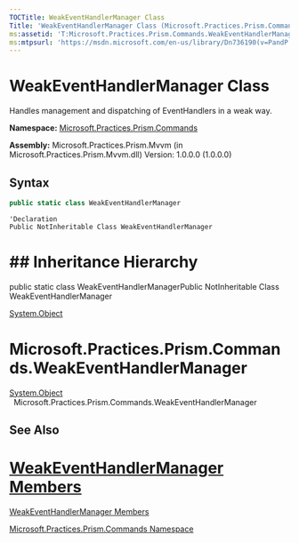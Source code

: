 ```yaml
---
TOCTitle: WeakEventHandlerManager Class
Title: 'WeakEventHandlerManager Class (Microsoft.Practices.Prism.Commands)'
ms:assetid: 'T:Microsoft.Practices.Prism.Commands.WeakEventHandlerManager'
ms:mtpsurl: 'https://msdn.microsoft.com/en-us/library/Dn736190(v=PandP.50)'
---
```


# WeakEventHandlerManager Class

Handles management and dispatching of EventHandlers in a weak way.

**Namespace:** [Microsoft.Practices.Prism.Commands](https://msdn.microsoft.com/en-us/library/microsoft.practices.prism.commands(v=pandp.50))

**Assembly:** Microsoft.Practices.Prism.Mvvm (in Microsoft.Practices.Prism.Mvvm.dll) Version: 1.0.0.0 (1.0.0.0)

## Syntax

```C#
public static class WeakEventHandlerManager
```

```VB
'Declaration
Public NotInheritable Class WeakEventHandlerManager
```

# ## Inheritance Hierarchy

public static class WeakEventHandlerManagerPublic NotInheritable Class WeakEventHandlerManager

[System.Object](http://msdn2.microsoft.com/en-us/library/e5kfa45b)

# Microsoft.Practices.Prism.Commands.WeakEventHandlerManager
<span id="familyToggle"></span>[System.Object](http://msdn.microsoft.com/en-us/library/e5kfa45b)
  Microsoft.Practices.Prism.Commands.WeakEventHandlerManager

## See Also

# [WeakEventHandlerManager Members](https://msdn.microsoft.com/en-us/library/microsoft.practices.prism.commands.weakeventhandlermanager_members(v=pandp.50))

[WeakEventHandlerManager Members](https://msdn.microsoft.com/allmembers.t:microsoft.practices.prism.commands.weakeventhandlermanager)

[Microsoft.Practices.Prism.Commands Namespace](https://msdn.microsoft.com/en-us/library/microsoft.practices.prism.commands(v=pandp.50))
